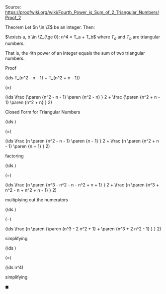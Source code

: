 # 

Source: https://proofwiki.org/wiki/Fourth_Power_is_Sum_of_2_Triangular_Numbers/Proof_2

Theorem
Let $n \in \Z$ be an integer.
Then:

$\exists a, b \in \Z_{\ge 0}: n^4 = T_a + T_b$
where $T_a$ and $T_b$ are triangular numbers.

That is, the $4$th power of an integer equals the sum of two triangular numbers.


Proof













\(\ds T_{n^2 - n - 1} + T_{n^2 + n - 1}\)

\(=\)







\(\ds \frac {\paren {n^2 - n - 1} \paren {n^2 - n} } 2 + \frac {\paren {n^2 + n - 1} \paren {n^2 + n} } 2\)





Closed Form for Triangular Numbers














\(\ds \)

\(=\)







\(\ds \frac {n \paren {n^2 - n - 1} \paren {n - 1} } 2 + \frac {n \paren {n^2 + n - 1} \paren {n + 1} } 2\)





factoring














\(\ds \)

\(=\)







\(\ds \frac {n \paren {n^3 - n^2 - n - n^2 + n + 1} } 2 + \frac {n \paren {n^3 + n^2 - n + n^2 + n - 1} } 2\)





multiplying out the numerators














\(\ds \)

\(=\)







\(\ds \frac {n \paren {\paren {n^3 - 2 n^2 + 1} + \paren {n^3 + 2 n^2 - 1} } } 2\)





simplifying














\(\ds \)

\(=\)







\(\ds n^4\)





simplifying



$\blacksquare$






